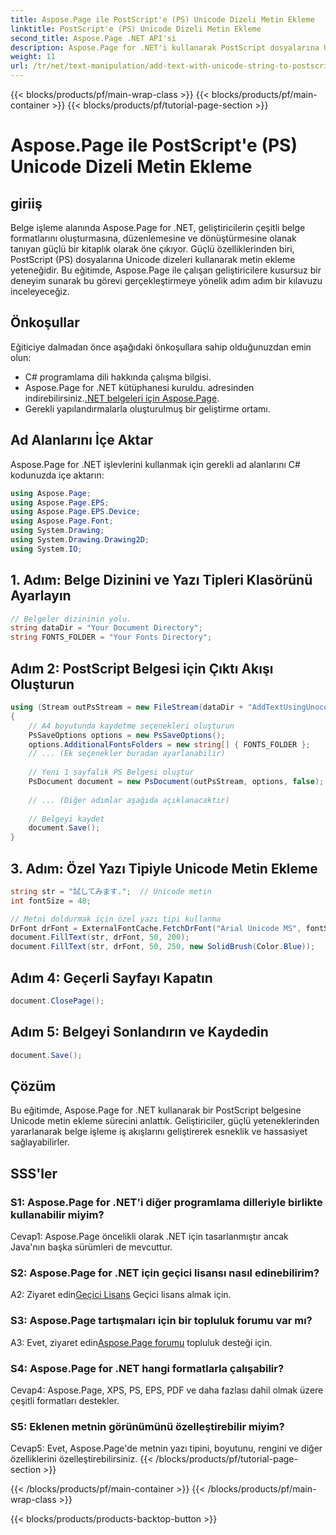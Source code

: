 ```yaml
---
title: Aspose.Page ile PostScript'e (PS) Unicode Dizeli Metin Ekleme
linktitle: PostScript'e (PS) Unicode Dizeli Metin Ekleme
second_title: Aspose.Page .NET API'si
description: Aspose.Page for .NET'i kullanarak PostScript dosyalarına Unicode metin eklemeyi öğrenin. Belge işlemeyi kolaylıkla geliştirin.
weight: 11
url: /tr/net/text-manipulation/add-text-with-unicode-string-to-postscript-ps/
---
```


{{< blocks/products/pf/main-wrap-class >}}
{{< blocks/products/pf/main-container >}}
{{< blocks/products/pf/tutorial-page-section >}}

# Aspose.Page ile PostScript'e (PS) Unicode Dizeli Metin Ekleme

## giriiş

Belge işleme alanında Aspose.Page for .NET, geliştiricilerin çeşitli belge formatlarını oluşturmasına, düzenlemesine ve dönüştürmesine olanak tanıyan güçlü bir kitaplık olarak öne çıkıyor. Güçlü özelliklerinden biri, PostScript (PS) dosyalarına Unicode dizeleri kullanarak metin ekleme yeteneğidir. Bu eğitimde, Aspose.Page ile çalışan geliştiricilere kusursuz bir deneyim sunarak bu görevi gerçekleştirmeye yönelik adım adım bir kılavuzu inceleyeceğiz.

## Önkoşullar

Eğiticiye dalmadan önce aşağıdaki önkoşullara sahip olduğunuzdan emin olun:

- C# programlama dili hakkında çalışma bilgisi.
-  Aspose.Page for .NET kütüphanesi kuruldu. adresinden indirebilirsiniz.[.NET belgeleri için Aspose.Page](https://reference.aspose.com/page/net/).
- Gerekli yapılandırmalarla oluşturulmuş bir geliştirme ortamı.

## Ad Alanlarını İçe Aktar

Aspose.Page for .NET işlevlerini kullanmak için gerekli ad alanlarını C# kodunuzda içe aktarın:

```csharp
using Aspose.Page;
using Aspose.Page.EPS;
using Aspose.Page.EPS.Device;
using Aspose.Page.Font;
using System.Drawing;
using System.Drawing.Drawing2D;
using System.IO;
```

## 1. Adım: Belge Dizinini ve Yazı Tipleri Klasörünü Ayarlayın

```csharp
// Belgeler dizininin yolu.
string dataDir = "Your Document Directory";
string FONTS_FOLDER = "Your Fonts Directory";
```

## Adım 2: PostScript Belgesi için Çıktı Akışı Oluşturun

```csharp
using (Stream outPsStream = new FileStream(dataDir + "AddTextUsingUnocodeString_outPS.ps", FileMode.Create))
{
    // A4 boyutunda kaydetme seçenekleri oluşturun
    PsSaveOptions options = new PsSaveOptions();
    options.AdditionalFontsFolders = new string[] { FONTS_FOLDER };
    // ... (Ek seçenekler buradan ayarlanabilir)
    
    // Yeni 1 sayfalık PS Belgesi oluştur
    PsDocument document = new PsDocument(outPsStream, options, false);
    
    // ... (Diğer adımlar aşağıda açıklanacaktır)
    
    // Belgeyi kaydet
    document.Save();
}
```

## 3. Adım: Özel Yazı Tipiyle Unicode Metin Ekleme

```csharp
string str = "試してみます.";  // Unicode metin
int fontSize = 48;

// Metni doldurmak için özel yazı tipi kullanma
DrFont drFont = ExternalFontCache.FetchDrFont("Arial Unicode MS", fontSize, FontStyle.Regular);
document.FillText(str, drFont, 50, 200);
document.FillText(str, drFont, 50, 250, new SolidBrush(Color.Blue));
```

## Adım 4: Geçerli Sayfayı Kapatın

```csharp
document.ClosePage();
```

## Adım 5: Belgeyi Sonlandırın ve Kaydedin

```csharp
document.Save();
```

## Çözüm

Bu eğitimde, Aspose.Page for .NET kullanarak bir PostScript belgesine Unicode metin ekleme sürecini anlattık. Geliştiriciler, güçlü yeteneklerinden yararlanarak belge işleme iş akışlarını geliştirerek esneklik ve hassasiyet sağlayabilirler.

## SSS'ler

### S1: Aspose.Page for .NET'i diğer programlama dilleriyle birlikte kullanabilir miyim?

Cevap1: Aspose.Page öncelikli olarak .NET için tasarlanmıştır ancak Java'nın başka sürümleri de mevcuttur.

### S2: Aspose.Page for .NET için geçici lisansı nasıl edinebilirim?

 A2: Ziyaret edin[Geçici Lisans](https://purchase.aspose.com/temporary-license/) Geçici lisans almak için.

### S3: Aspose.Page tartışmaları için bir topluluk forumu var mı?

 A3: Evet, ziyaret edin[Aspose.Page forumu](https://forum.aspose.com/c/page/39) topluluk desteği için.

### S4: Aspose.Page for .NET hangi formatlarla çalışabilir?

Cevap4: Aspose.Page, XPS, PS, EPS, PDF ve daha fazlası dahil olmak üzere çeşitli formatları destekler.

### S5: Eklenen metnin görünümünü özelleştirebilir miyim?

Cevap5: Evet, Aspose.Page'de metnin yazı tipini, boyutunu, rengini ve diğer özelliklerini özelleştirebilirsiniz.
{{< /blocks/products/pf/tutorial-page-section >}}

{{< /blocks/products/pf/main-container >}}
{{< /blocks/products/pf/main-wrap-class >}}

{{< blocks/products/products-backtop-button >}}
